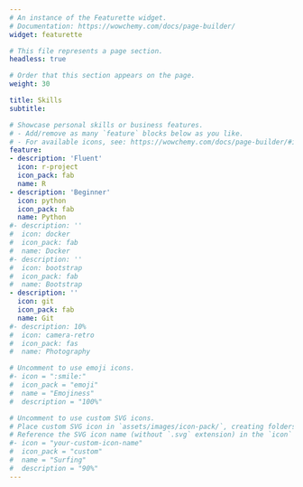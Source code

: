 ```yaml
---
# An instance of the Featurette widget.
# Documentation: https://wowchemy.com/docs/page-builder/
widget: featurette

# This file represents a page section.
headless: true

# Order that this section appears on the page.
weight: 30

title: Skills
subtitle:

# Showcase personal skills or business features.
# - Add/remove as many `feature` blocks below as you like.
# - For available icons, see: https://wowchemy.com/docs/page-builder/#icons
feature:
- description: 'Fluent'
  icon: r-project
  icon_pack: fab
  name: R
- description: 'Beginner'
  icon: python
  icon_pack: fab
  name: Python
#- description: ''
#  icon: docker
#  icon_pack: fab
#  name: Docker
#- description: ''
#  icon: bootstrap
#  icon_pack: fab
#  name: Bootstrap
- description: ''
  icon: git
  icon_pack: fab
  name: Git
#- description: 10%
#  icon: camera-retro
#  icon_pack: fas
#  name: Photography

# Uncomment to use emoji icons.
#- icon = ":smile:"
#  icon_pack = "emoji"
#  name = "Emojiness"
#  description = "100%"  

# Uncomment to use custom SVG icons.
# Place custom SVG icon in `assets/images/icon-pack/`, creating folders if necessary.
# Reference the SVG icon name (without `.svg` extension) in the `icon` field.
#- icon = "your-custom-icon-name"
#  icon_pack = "custom"
#  name = "Surfing"
#  description = "90%"
---
```

